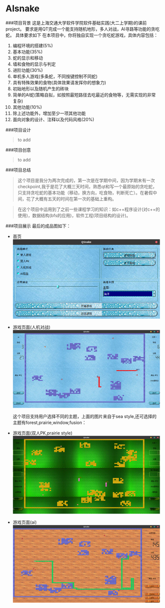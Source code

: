 # AIsnake

###项目背景
这是上海交通大学软件学院软件基础实践(大二上学期)的课前project。
要求是用QT完成一个能支持随机地形，多人对战，AI寻路等功能的贪吃蛇。
具体要求如下
在本项⽬中，你将独⾃实现⼀个贪吃蛇游戏，具体内容包括：
1. 编程环境的搭建(5%)
2. 基本功能(35%)
1. 蛇的显示和移动
2. 墙和⻝物的显示与判定
3. 进阶功能(30%)
1. 单机多⼈游戏(多条蛇，不同按键控制不同蛇)
2. 具有特殊效果的⻝物(具体效果请发挥你的想象⼒)
3. 初始地形以及随机产⽣的砖块
4. 简单的AI蛇(策略⾃拟，如按照最短路径去吃最近的⻝物等，⽆需实现的⾮常复杂)
4. 其他功能(10%)
1. 除上述功能外，增加⾄少⼀项其他功能
5. ⾯向对象的设计、注释以及代码⻛格(20%)

###项目设计
>to add 

###项目创意
>to add

###项目总结
>这个项目是我分为两次完成的，第一次是在学期中间，因为学期末有一次checkpoint,我于是花了大概三天时间，熟悉qt和写一个最原始的贪吃蛇，只支持贪吃蛇的基本功能（移动，换方向，吃食物，判断死亡）。在暑假中间，花了大概有五天的时间在第一次的基础上重构。

>在这个项目中运用到了之前一些课程学习的知识：如c++程序设计(对c++的使用)，数据结构(bfs的应用)，软件工程(项目结构的设计)。


###项目展示
最后的成品图如下：

* 首页
![首页](/example/homepage.png)

* 游戏页面(人机对战)
![游戏页面](/example/gameplayaipk.png)

    这个项目支持用户选择不同的主题，上面的图片来自于sea style,还可选择的主题有forest,prairie,window,fusion：

* 游戏页面(双人PK,prairie style)
![游戏页面](/example/gameplaydoubleplayers.png)

* 游戏页面(ai)
![](/example/aiplay.png)